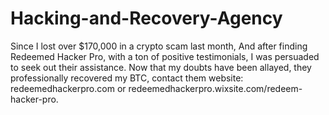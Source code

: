 # Hacking-and-Recovery-Agency
Since I lost over $170,000 in a crypto scam last month,  And after finding Redeemed Hacker Pro, with a ton of positive testimonials, I was persuaded to seek out their assistance. Now that my doubts have been allayed, they professionally recovered my BTC, contact them website: redeemedhackerpro.com or redeemedhackerpro.wixsite.com/redeem-hacker-pro.
